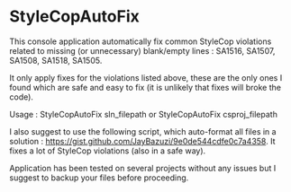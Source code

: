 StyleCopAutoFix
===============
This console application automatically fix common StyleCop violations related to missing (or unnecessary) blank/empty lines : SA1516, SA1507, SA1508, SA1518, SA1505.

It only apply fixes for the violations listed above, these are the only ones I found which are safe and easy to fix (it is unlikely that fixes will broke the code).

Usage : StyleCopAutoFix sln_filepath
     or StyleCopAutoFix csproj_filepath

I also suggest to use the following script, which auto-format all files in a solution : https://gist.github.com/JayBazuzi/9e0de544cdfe0c7a4358. It fixes a lot of StyleCop violations (also in a safe way).

Application has been tested on several projects without any issues but I suggest to backup your files before proceeding.